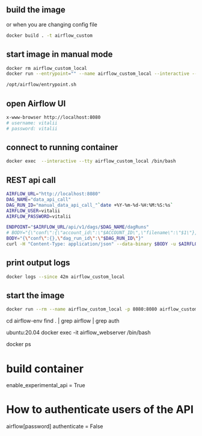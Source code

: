 ## build the image 
or when you are changing config file
```sh
docker build . -t airflow_custom
```

## start image in manual mode
```sh
docker rm airflow_custom_local
docker run --entrypoint="" --name airflow_custom_local --interactive --tty --publish 8080:8080 --volume `pwd`/logs:/opt/airflow/logs --volume `pwd`/dags:/opt/airflow/dags airflow_custom /bin/sh 

/opt/airflow/entrypoint.sh
```
## open Airflow UI 
```sh
x-www-browser http://localhost:8080
# username: vitalii 
# password: vitalii 
```
## connect to running container
```sh
docker exec  --interactive --tty airflow_custom_local /bin/bash
```

## REST api call
```sh
AIRFLOW_URL="http://localhost:8080"
DAG_NAME="data_api_call"
DAG_RUN_ID="manual_data_api_call_"`date +%Y-%m-%d-%H:%M:%S:%s`
AIRFLOW_USER=vitalii
AIRFLOW_PASSWORD=vitalii

ENDPOINT="$AIRFLOW_URL/api/v1/dags/$DAG_NAME/dagRuns"
# BODY="{\"conf\":{\"account_id\":\"$ACCOUNT_ID\",\"filename\":\"$1\"},\"dag_run_id\":\"$DAG_RUN_ID\"}"
BODY="{\"conf\":{},\"dag_run_id\":\"$DAG_RUN_ID\"}"
curl -H "Content-Type: application/json" --data-binary $BODY -u $AIRFLOW_USER:$AIRFLOW_PASSWORD -X POST $ENDPOINT	
```

##  print output logs
```sh
docker logs --since 42m airflow_custom_local
```

## start the image
```sh
docker run --rm --name airflow_custom_local -p 8080:8080 airflow_custom
```


cd airflow-env
find . | grep airflow | grep auth


ubuntu:20.04
docker exec -it airflow_webserver /bin/bash 

docker ps



# build container 

enable_experimental_api = True
# How to authenticate users of the API
airflow[password]
authenticate = False



